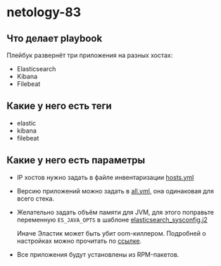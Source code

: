 # netology-83

## Что делает playbook

Плейбук развернёт три приложения на разных хостах:

- Elasticsearch
- Kibana
- Filebeat

## Какие у него есть теги

- elastic
- kibana
- filebeat

## Какие у него есть параметры

- IP хостов нужно задать в файле инвентаризации [hosts.yml](inventory/prod/hosts.yml)
- Версию приложений можно задать в [all.yml](inventory/prod/group_vars/all.yml), она одинаковая для всего стека.
- Желательно задать объём памяти для JVM, для этого поправьте переменную `ES_JAVA_OPTS` в шаблоне [elasticsearch_sysconfig.j2](templates/elasticsearch_sysconfig.j2)
  
  Иначе Эластик может быть убит oom-киллером. Подробней о настройках можно прочитать по [ссылке](https://stackoverflow.com/questions/14763079/what-are-the-xms-and-xmx-parameters-when-starting-jvm).
  
- Все приложения будут установлены из RPM-пакетов.
